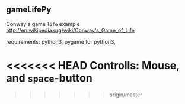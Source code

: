 gameLifePy
----------
Conway's game `life` example
http://en.wikipedia.org/wiki/Conway's_Game_of_Life


requirements: python3, pygame for python3,

<<<<<<< HEAD
Controlls:
Mouse, and `space`-button
=======
>>>>>>> origin/master
